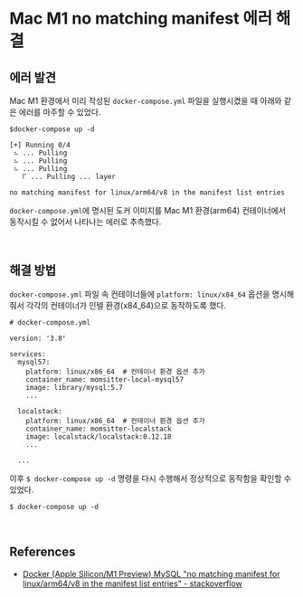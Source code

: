 # Mac M1 no matching manifest 에러 해결

## 에러 발견

Mac M1 환경에서 미리 작성된 `docker-compose.yml` 파일을 실행시켰을 때 
아래와 같은 에러를 마주할 수 있었다.

```
$docker-compose up -d

[+] Running 0/4
 ⠦ ... Pulling
 ⠦ ... Pulling
 ⠦ ... Pulling
   ⠏ ... Pulling ... layer

no matching manifest for linux/arm64/v8 in the manifest list entries
```

`docker-compose.yml`에 명시된 도커 이미지를 
Mac M1 환경(arm64) 컨테이너에서 동작시킬 수 없어서 나타나는 에러로 추측했다.

<br>

## 해결 방법

`docker-compose.yml` 파일 속 컨테이너들에 
`platform: linux/x84_64` 옵션을 명시해줘서
각각의 컨테이너가 인텔 환경(x84_64)으로 동작하도록 했다.

```
# docker-compose.yml

version: '3.8'

services:
  mysql57:
    platform: linux/x86_64  # 컨테이너 환경 옵션 추가
    container_name: momsitter-local-mysql57
    image: library/mysql:5.7
    ...

  localstack:
    platform: linux/x86_64  # 컨테이너 환경 옵션 추가
    container_name: momsitter-localstack
    image: localstack/localstack:0.12.18
    ...

  ...
```

이후 `$ docker-compose up -d` 명령을 다시 수행해서 정상적으로 동작함을 확인할 수 있었다.

```
$ docker-compose up -d
```

<br>

## References

- [Docker (Apple Silicon/M1 Preview) MySQL "no matching manifest for linux/arm64/v8 in the manifest list entries" - stackoverflow](https://stackoverflow.com/questions/65456814/docker-apple-silicon-m1-preview-mysql-no-matching-manifest-for-linux-arm64-v8)
